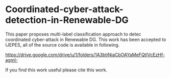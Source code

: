 # Coordinated-cyber-attack-detection-in-Renewable-DG
This paper proposes multi-label classification approach to detec coordinated cyber-attack in Renewable DG. 
This work has been accepted to IJEPES, all of the source code is available in following.

https://drive.google.com/drive/u/1/folders/1A3btiNiaCbOAYaMeFQtIVcEzHf-agmI-

If you find this work useful please cite this work. 

